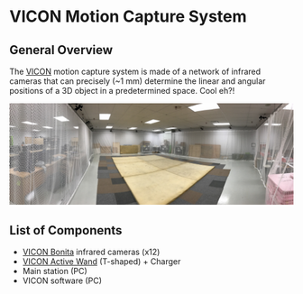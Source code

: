 # VICON Motion Capture System

## General Overview

The [VICON](https://www.vicon.com/ "VICON") motion capture system is made of a network of infrared cameras that can precisely \(~1 mm\) determine the linear and angular positions of a 3D object in a predetermined space. Cool eh?!

![](/assets/voliere.jpg)

## List of Components

* [VICON Bonita](https://www.vicon.com/products/archived-products/bonita "VICON Bonita") infrared cameras \(x12\)
* [VICON Active Wand](https://www.vicon.com/products/vicon-devices/calibration "VICON Active Wand") \(T-shaped\) + Charger
* Main station \(PC\)
* VICON software \(PC\)



